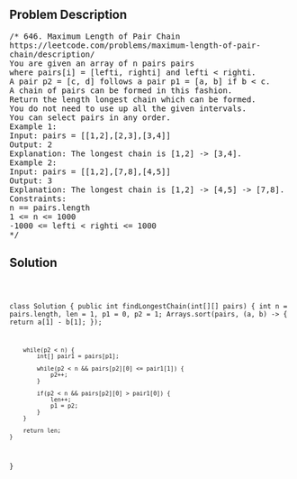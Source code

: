 <!--
<style>
  body { font-family: Arial, sans-serif; }
  .container { max-width: 100%; margin: 0 auto; padding: 10px; }
  .comment-block { max-width: 30%; background-color: #f9f9f9; padding: 10px; border-left: 5px solid #ccc; overflow-wrap: break-word; white-space: pre-wrap; }
  .code-block { background-color: #f4f4f4; padding: 10px; border: 1px solid #ddd; overflow-wrap: break-word; white-space: pre-wrap; }
</style>
-->

<div class='container'>
<h2>Problem Description</h2>
<div class='comment-block'>
<pre>
/* 646. Maximum Length of Pair Chain
https://leetcode.com/problems/maximum-length-of-pair-
chain/description/
You are given an array of n pairs pairs
where pairs[i] = [lefti, righti] and lefti < righti.
A pair p2 = [c, d] follows a pair p1 = [a, b] if b < c.
A chain of pairs can be formed in this fashion.
Return the length longest chain which can be formed.
You do not need to use up all the given intervals.
You can select pairs in any order.
Example 1:
Input: pairs = [[1,2],[2,3],[3,4]]
Output: 2
Explanation: The longest chain is [1,2] -> [3,4].
Example 2:
Input: pairs = [[1,2],[7,8],[4,5]]
Output: 3
Explanation: The longest chain is [1,2] -> [4,5] -> [7,8].
Constraints:
n == pairs.length
1 <= n <= 1000
-1000 <= lefti < righti <= 1000
*/
</pre>
</div>

<h2>Solution</h2>
<div class='code-block'>
<pre><code class='language-java'>

class Solution {
    public int findLongestChain(int[][] pairs) {
        int n = pairs.length, len = 1, p1 = 0, p2 = 1;
        Arrays.sort(pairs, (a, b) -> {
            return a[1] - b[1];
        });

        while(p2 < n) {
            int[] pair1 = pairs[p1];
            
            while(p2 < n && pairs[p2][0] <= pair1[1]) {
                p2++;
            }

            if(p2 < n && pairs[p2][0] > pair1[0]) {
                len++;
                p1 = p2;
            }
        }

        return len;
    }
}</code></pre>
</div>
</div>
